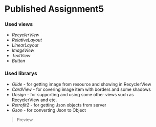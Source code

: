 # Published Assignment5

### Used views
* _RecyclerView_
* _RelativeLayout_
* _LinearLayout_
* _ImageView_
* _TextView_
* _Button_


### Used librarys
* _Glide_ - for getting image from resource and showing in RecyclerView
* _CardView_ - for covering image item with borders and some shadows
* _Design_ - for supporting and using some other views such as RecyclerView and etc.
* _Retrofit2_ - for getting Json objects from server
* _Gson_ - for converting Json to Object 


>Preview

